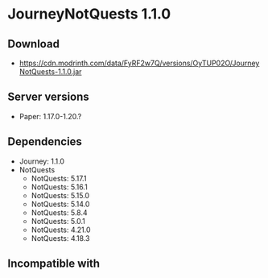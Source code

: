 # JourneyNotQuests 1.1.0

## Download
- https://cdn.modrinth.com/data/FyRF2w7Q/versions/OyTUP02O/JourneyNotQuests-1.1.0.jar

## Server versions
- Paper: 1.17.0-1.20.?

## Dependencies
- Journey: 1.1.0
- NotQuests
  - NotQuests: 5.17.1
  - NotQuests: 5.16.1
  - NotQuests: 5.15.0
  - NotQuests: 5.14.0
  - NotQuests: 5.8.4
  - NotQuests: 5.0.1
  - NotQuests: 4.21.0
  - NotQuests: 4.18.3

## Incompatible with
